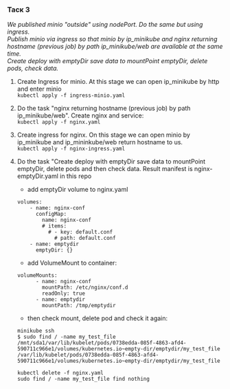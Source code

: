 ### Таск 3 ###  
*We published minio "outside" using nodePort. Do the same but using ingress.*  
*Publish minio via ingress so that minio by ip_minikube and nginx returning hostname (previous job) by path ip_minikube/web are available at the same time.*  
*Create deploy with emptyDir save data to mountPoint emptyDir, delete pods, check data.*  

1. Create Ingress for minio. At this stage we can open ip_minikube by http and enter minio   
`kubectl apply -f ingress-minio.yaml`   

2. Do the task "nginx returning hostname (previous job) by path ip_minikube/web". Create nginx and service:   
`kubectl apply -f nginx.yaml`  

3. Create ingress for nginx. On this stage we can open minio by ip_minikube and ip_mininkube/web return hostname to us.  
`kubectl apply -f nginx-ingress.yaml`  

4. Do the task "Create deploy with emptyDir save data to mountPoint emptyDir, delete pods and then check data. Result manifest is nginx-emptyDir.yaml in this repo   
    - add emptyDir volume to nginx.yaml
	```
	volumes:
        - name: nginx-conf
          configMap:
            name: nginx-conf
            # items:
              # - key: default.conf
                # path: default.conf
        - name: emptydir
          emptyDir: {}
	```
	- add VolumeMount to container:
	```
	volumeMounts:
          - name: nginx-conf 
            mountPath: /etc/nginx/conf.d
            readOnly: true
          - name: emptydir
            mountPath: /tmp/emptydir       
	```
	- then check mount, delete pod and check it again:
	```
	minikube ssh
	$ sudo find / -name my_test_file
	/mnt/sda1/var/lib/kubelet/pods/0738edda-085f-4863-afd4-590711c966e1/volumes/kubernetes.io~empty-dir/emptydir/my_test_file
	/var/lib/kubelet/pods/0738edda-085f-4863-afd4-590711c966e1/volumes/kubernetes.io~empty-dir/emptydir/my_test_file
	
	kubectl delete -f nginx.yaml
	sudo find / -name my_test_file find nothing
	```
